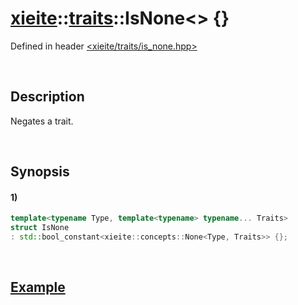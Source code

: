 # [xieite](../../xieite.md)\:\:[traits](../../traits.md)\:\:IsNone\<\> \{\}
Defined in header [<xieite/traits/is_none.hpp>](../../../include/xieite/traits/is_none.hpp)

&nbsp;

## Description
Negates a trait.

&nbsp;

## Synopsis
#### 1)
```cpp
template<typename Type, template<typename> typename... Traits>
struct IsNone
: std::bool_constant<xieite::concepts::None<Type, Traits>> {};
```

&nbsp;

## [Example](../concepts/none.md#Example)

